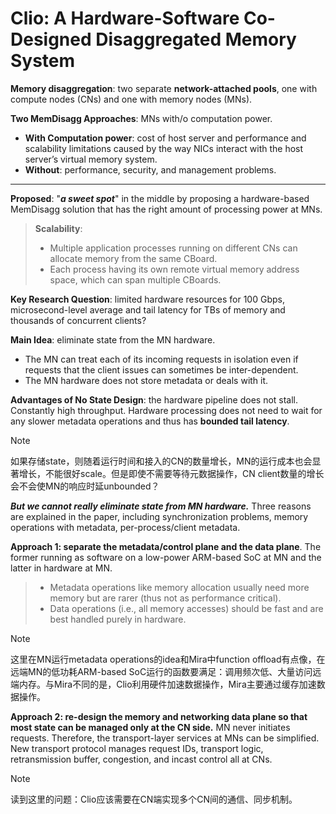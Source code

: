 # Clio: A Hardware-Software Co-Designed Disaggregated Memory System

**Memory disaggregation**: two separate **network-attached pools**, one with compute nodes (CNs) and one with memory nodes (MNs).

**Two MemDisagg Approaches**: MNs with/o computation power.

* **With Computation power**: cost of host server and performance and scalability limitations caused by the way NICs interact with the host server’s virtual memory system.
* **Without**: performance, security, and management problems.

----

**Proposed**: "***a sweet spot***" in the middle by proposing a hardware-based MemDisagg solution that has the right amount of processing power at MNs.

> **Scalability**:
>
> * Multiple application processes running on different CNs can allocate memory from the same CBoard.
> * Each process having its own remote virtual memory address space, which can span multiple CBoards.

**Key Research Question**: limited hardware resources for 100 Gbps, microsecond-level average and tail latency for TBs of memory and thousands of concurrent clients?

**Main Idea**: eliminate state from the MN hardware.

* The MN can treat each of its incoming requests in isolation even if requests that the client issues can sometimes be inter-dependent.
* The MN hardware does not store metadata or deals with it.

**Advantages of No State Design**: the hardware pipeline does not stall. Constantly high throughput. Hardware processing does not need to wait for any slower metadata operations and thus has **bounded tail latency**.

> [!note]
>
> 如果存储state，则随着运行时间和接入的CN的数量增长，MN的运行成本也会显著增长，不能很好scale。但是即使不需要等待元数据操作，CN client数量的增长会不会使MN的响应时延unbounded？

***But we cannot really eliminate state from MN hardware.*** Three reasons are explained in the paper, including synchronization problems, memory operations with metadata, per-process/client metadata.

**Approach 1: separate the metadata/control plane and the data plane**. The former running as software on a low-power ARM-based SoC at MN and the latter in hardware at MN.

> * Metadata operations like memory allocation usually need more memory but are rarer (thus not as performance critical).
> * Data operations (i.e., all memory accesses) should be fast and are best handled purely in hardware.

> [!note]
>
> 这里在MN运行metadata operations的idea和Mira中function offload有点像，在远端MN的低功耗ARM-based SoC运行的函数要满足：调用频次低、大量访问远端内存。与Mira不同的是，Clio利用硬件加速数据操作，Mira主要通过缓存加速数据操作。

**Approach 2: re-design the memory and networking data plane so that most state can be managed only at the CN side.** MN never initiates requests. Therefore, the transport-layer services at MNs can be simplified. New transport protocol manages request IDs, transport logic, retransmission buffer, congestion, and incast control all at CNs.

> [!Note]
>
> 读到这里的问题：Clio应该需要在CN端实现多个CN间的通信、同步机制。